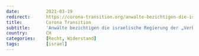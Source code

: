 ```yaml
---
date:          2021-03-19
redirect:      https://corona-transition.org/anwalte-bezichtigen-die-israelische-regierung-der-verbrechen-gegen-die
title:         Corona Transition
subtitle:      'Anwälte bezichtigen die israelische Regierung der „Verbrechen gegen die Menschlichkeit“'
country:       CH
categories:    [Recht, Widerstand]
tags:          [israel]
---
```

